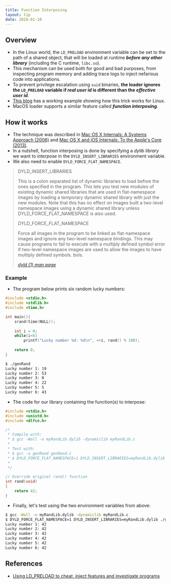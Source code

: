 ```yaml
---
title: Function Interposing
layout: tip
date: 2018-01-10
---
```


## Overview

* In the Linux world, the ```LD_PRELOAD``` environment variable can be set to the path of a shared object, that will be loaded at runtime _**before any other library**_ (including the C runtime, ```libc.so```). 
* This mechanism can be used both for good and bad purposes, from inspecting program memory and adding trace logs to inject nefarious code into applications.
* To prevent privilege escalation using ```suid``` binaries, **the loader ignores the ```LD_PRELOAD``` variable if _real user id_ is different than the _effective user id_**. 
* [This blog](https://rafalcieslak.wordpress.com/2013/04/02/dynamic-linker-tricks-using-ld_preload-to-cheat-inject-features-and-investigate-programs) has a working example showing how this trick works for Linux. 
* MacOS loader supports a similar feature called _**function interposing**_.

## How it works

* The technique was described in [Mac OS X Internals: A Systems Approach (2006)](https://www.amazon.co.uk/Mac-OS-Internals-Approach-paperback/dp/0321278542) and [Mac OS X and iOS Internals: To the Apple's Core (2013)](https://www.amazon.com/Mac-OS-iOS-Internals-Apples/dp/1118057651). 
* In a nutshell, function interposing is done by specifying a _dylib library_ we want to _interpose_ in the ```DYLD_INSERT_LIBRARIES``` environment variable.
* We also need to enable ```DYLD_FORCE_FLAT_NAMESPACE```. 

<blockquote>
  <p>DYLD_INSERT_LIBRARIES
    
  This  is  a colon separated list of dynamic libraries to load before the ones specified in the
  program.  This lets you test new modules of existing dynamic shared libraries that are used in
  flat-namespace images by loading a temporary dynamic shared library with just the new modules.
  Note that this has no effect on images built a two-level  namespace  images  using  a  dynamic
  shared library unless DYLD_FORCE_FLAT_NAMESPACE is also used.
      
DYLD_FORCE_FLAT_NAMESPACE
       
Force all images in the program to be linked as flat-namespace images and ignore any two-level
  namespace bindings.  This may cause programs to fail to execute with a multiply defined symbol
  error if two-level namespace images are used to allow the images to have multiply defined symbols.
  bols.</p>
  <cite><a target="_blank" href="https://developer.apple.com/legacy/library/documentation/Darwin/Reference/ManPages/man1/dyld.1.html">dyld (1) man page</a>
</cite>
</blockquote>

### Example

* The program below prints six random lucky numbers:

```c
#include <stdio.h>
#include <stdlib.h>
#include <time.h>

int main(){
    srand(time(NULL));
    
    int i = 0;
    while(i<6)
        printf("Lucky number %d: %d\n", ++i, rand() % 100);
    
    return 0;
}
```

```bash
$ ./genRand
Lucky number 1: 19
Lucky number 2: 53
Lucky number 3: 0
Lucky number 4: 22
Lucky number 5: 5
Lucky number 6: 43
```
* The code for our library containing the function(s) to interpose:

```c
#include <stdio.h>
#include <unistd.h>
#include <dlfcn.h>

/*
 * Compile with:
 * $ gcc -Wall -o myRandLib.dylib -dynamiclib myRandLib.c
 *
 * Test with:
 * $ gcc -o genRand genRand.c
 * $ DYLD_FORCE_FLAT_NAMESPACE=1 DYLD_INSERT_LIBRARIES=myRandLib.dylib ./genRand
 *
 */

// Override original rand() function
int rand(void)
{
    return 42;
}

```
* Finally, let's test using the two environment variables from above:

```bash
$ gcc -Wall -o myRandLib.dylib -dynamiclib myRandLib.c
$ DYLD_FORCE_FLAT_NAMESPACE=1 DYLD_INSERT_LIBRARIES=myRandLib.dylib ./genRand
Lucky number 1: 42
Lucky number 2: 42
Lucky number 3: 42
Lucky number 4: 42
Lucky number 5: 42
Lucky number 6: 42
```

## References
* [Using LD_PRELOAD to cheat, inject features and investigate programs](https://rafalcieslak.wordpress.com/2013/04/02/dynamic-linker-tricks-using-ld_preload-to-cheat-inject-features-and-investigate-programs)
